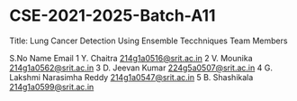# CSE-2021-2025-Batch-A11
Title: Lung Cancer Detection Using Ensemble Tecchniques
Team Members



S.No      Name           Email
 1    Y. Chaitra       214g1a0516@srit.ac.in
 2    V. Mounika       214g1a0562@srit.ac.in
 3    D. Jeevan Kumar  224g5a0507@srit.ac.in
 4    G. Lakshmi Narasimha Reddy   214g1a0547@srit.ac.in
 5    B. Shashikala    214g1a0599@srit.ac.in

 
